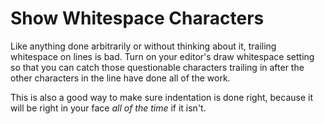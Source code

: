 # Show Whitespace Characters
Like anything done arbitrarily or without thinking about it, trailing whitespace on lines is bad. Turn on your editor's draw whitespace setting so that you can catch those questionable characters trailing in after the other characters in the line have done all of the work.

This is also a good way to make sure indentation is done right, because it will be right in your face *all of the time* if it isn't.
